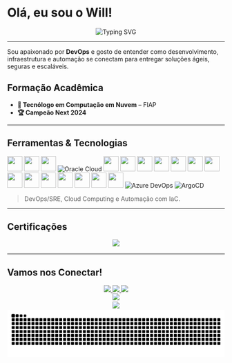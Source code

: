 # Olá, eu sou o Will!

<div align="center">
  <img src="https://readme-typing-svg.herokuapp.com?font=Fira+Code&weight=500&size=28&pause=1000&color=00D9FF&center=true&vCenter=true&width=600&lines=DevOps+Engineer;Site+Reliability+Engineering;Cloud+Native+Enthusiast;Kubernetes+💙;Infrastructure+Automation" alt="Typing SVG" />
</div>

---

Sou apaixonado por **DevOps** e gosto de entender como desenvolvimento, infraestrutura e automação se conectam para entregar soluções ágeis, seguras e escaláveis.



##  Formação Acadêmica

- **🎯 Tecnólogo em Computação em Nuvem** – FIAP  
- **🏆 Campeão Next 2024**

---

##  Ferramentas & Tecnologias

<p align="left">
  <img src="https://skillicons.dev/icons?i=aws" width="35" height="35" />
  <img src="https://skillicons.dev/icons?i=azure" width="35" height="35" />
  <img src="https://skillicons.dev/icons?i=gcp" width="35" height="35" />
  <img src="https://cdn.jsdelivr.net/gh/devicons/devicon/icons/oracle/oracle-original.svg" alt="Oracle Cloud" width="35" height="35" />
  <img src="https://skillicons.dev/icons?i=cloudflare" width="35" height="35" />
  <img src="https://skillicons.dev/icons?i=docker" width="35" height="35" />
  <img src="https://skillicons.dev/icons?i=kubernetes" width="35" height="35" />
  <img src="https://skillicons.dev/icons?i=terraform" width="35" height="35" />
  <img src="https://skillicons.dev/icons?i=postgres" width="35" height="35" />
  <img src="https://skillicons.dev/icons?i=py" width="35" height="35" />
  <img src="https://skillicons.dev/icons?i=linux" width="35" height="35" />
  <img src="https://skillicons.dev/icons?i=prometheus" width="35" height="35" />
  <img src="https://skillicons.dev/icons?i=grafana" width="35" height="35" />
  <img src="https://skillicons.dev/icons?i=elasticsearch" width="35" height="35" />
  <img src="https://skillicons.dev/icons?i=git" width="35" height="35" />
  <img src="https://skillicons.dev/icons?i=github" width="35" height="35" />
  <img src="https://skillicons.dev/icons?i=gitlab" width="35" height="35" />
  <img src="https://skillicons.dev/icons?i=jenkins" width="35" height="35" />
  <img src="https://cdn.jsdelivr.net/gh/devicons/devicon@latest/icons/azuredevops/azuredevops-original.svg" alt="Azure DevOps" width="35" height="35" />
  <img src="https://cdn.jsdelivr.net/gh/devicons/devicon@latest/icons/argocd/argocd-original.svg" alt="ArgoCD" width="35" height="35" />
</p>

> DevOps/SRE, Cloud Computing e Automação com IaC.

---

##  Certificações

<div align="center">
  <a href="https://www.credly.com/users/william-alves-coelho">
    <img src="https://img.shields.io/badge/Credly-FF6B35?style=for-the-badge&logo=credly&logoColor=white"/>
  </a>
</div>

---

##  Vamos nos Conectar!

<div align="center">
  <a href="https://linkedin.com/in/williamalvescoelho">
    <img src="https://img.shields.io/badge/LinkedIn-0077B5?style=for-the-badge&logo=linkedin&logoColor=white"/>
  </a>
  <a href="https://github.com/willtechdev">
    <img src="https://img.shields.io/badge/GitHub-181717?style=for-the-badge&logo=github&logoColor=white"/>
  </a>
  <a href="https://gitlab.com/williamcoelho">
    <img src="https://img.shields.io/badge/GitLab-FC6D26?style=for-the-badge&logo=gitlab&logoColor=white"/>
  </a>
</div>

<div align="center">
  <img src="https://capsule-render.vercel.app/api?type=waving&color=gradient&height=100&section=footer"/>
</div>

<div align="center">
  <img src="https://komarev.com/ghpvc/?username=willtechdev&color=blueviolet&style=for-the-badge"/>
</div>

<picture align="center">
  <source media="(prefers-color-scheme: dark)" srcset="https://raw.githubusercontent.com/willtechdev/willtechdev/output/github-contribution-grid-snake-dark.svg">
  <source media="(prefers-color-scheme: light)" srcset="https://raw.githubusercontent.com/willtechdev/willtechdev/output/github-contribution-grid-snake-dark.svg">
  <img align="center" alt="github contribution grid snake animation" src="https://raw.githubusercontent.com/willtechdev/willtechdev/output/github-contribution-grid-snake.svg">
</picture>

